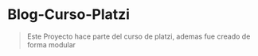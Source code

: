 # Blog-Curso-Platzi

> Este Proyecto hace parte del curso de platzi, ademas fue creado de forma modular
